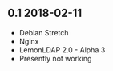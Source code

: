 ## 0.1 2018-02-11 <dave at tiredofit dot ca>

* Debian Stretch
* Nginx
* LemonLDAP 2.0 - Alpha 3
* Presently not working
